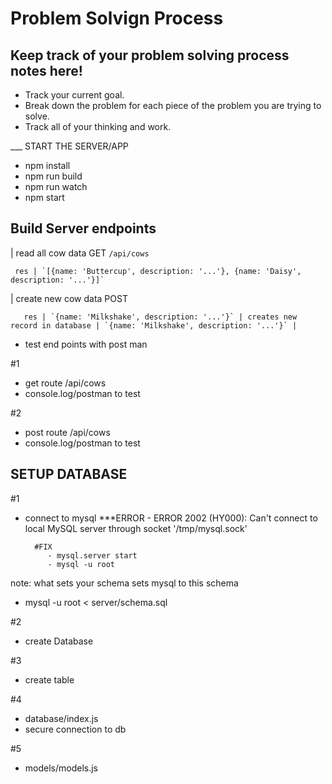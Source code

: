 # Problem Solvign Process

## Keep track of your problem solving process notes here!

- Track your current goal.
- Break down the problem for each piece of the problem you are trying to solve.
- Track all of your thinking and work.

___ START THE SERVER/APP
- npm install
- npm run build
- npm run watch
- npm start

## Build Server endpoints

| read all cow data
    GET
     `/api/cows`

     res | `[{name: 'Buttercup', description: '...'}, {name: 'Daisy', description: '...'}]`

| create new cow data
     POST

       res | `{name: 'Milkshake', description: '...'}` | creates new record in database | `{name: 'Milkshake', description: '...'}` |


- test end points with post man

#1
- get route /api/cows
- console.log/postman to test

#2
- post route /api/cows
- console.log/postman to test


## SETUP DATABASE

#1
- connect to mysql
     ***ERROR
        - ERROR 2002 (HY000): Can't connect to local MySQL server through socket '/tmp/mysql.sock'

        #FIX
           - mysql.server start
           - mysql -u root

note: what sets your schema sets mysql to this schema
- mysql -u root < server/schema.sql

#2
- create Database

#3
- create table

#4
- database/index.js
- secure connection to db

#5
- models/models.js
